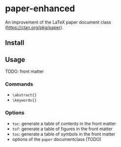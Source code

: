 # paper-enhanced

An improvement of the LaTeX paper document class (https://ctan.org/pkg/paper).

## Install

## Usage
TODO: front matter
### Commands
* `\abstract{}`
* `\keywords{}`
### Options
* `toc`: generate a table of contents in the front matter
* `tof`: generate a table of figures in the front matter
* `tos`: generate a table of symbols in the front matter
* options of the `paper` documentclass (TODO)